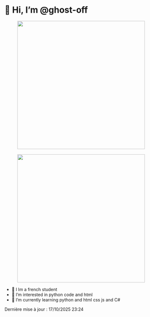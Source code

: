 # 👋 Hi, I’m @ghost-off

<div style="text-align: center;">
  <a href="https://github.com/code-breaker00" target="_blank">
    <img src="https://github-readme-stats.vercel.app/api?username=code-breaker00&show_icons=true&theme=gotham&count_private=true&include_all_commits=true" width="420">
    <br><br>
    <img src="https://github-readme-stats.vercel.app/api/top-langs/?username=code-breaker00&layout=compact&theme=gotham" width="420">
  </a>
</div>



  
- 📜 I Im a french student 
- 👀 I’m interested in python code and html
- 🌱 I’m currently learning python and html css js and C#

Dernière mise à jour : 17/10/2025 23:24
